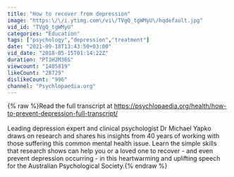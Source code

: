 ```yaml
---
title: "How to recover from depression"
image: "https:\/\/i.ytimg.com\/vi\/TVgQ_tgWMyU\/hqdefault.jpg"
vid_id: "TVgQ_tgWMyU"
categories: "Education"
tags: ["psychology","depression","treatment"]
date: "2021-09-18T13:43:50+03:00"
vid_date: "2018-05-15T01:14:22Z"
duration: "PT1H2M36S"
viewcount: "1405819"
likeCount: "28729"
dislikeCount: "996"
channel: "Psychlopaedia.org"
---
```

{% raw %}Read the full transcript at <a rel="nofollow" target="blank" href="https://psychlopaedia.org/health/how-to-prevent-depression-full-transcript/">https://psychlopaedia.org/health/how-to-prevent-depression-full-transcript/</a><br /><br />Leading depression expert and clinical psychologist Dr Michael Yapko draws on research and shares his insights from 40 years of working with those suffering this common mental health issue. Learn the simple skills that research shows can help you or a loved one to recover - and even prevent depression occurring - in this heartwarming and uplifting speech for the Australian Psychological Society.{% endraw %}
